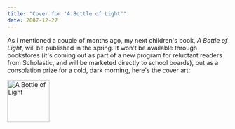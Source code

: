 ```yaml
---
title: "Cover for 'A Bottle of Light'"
date: 2007-12-27
---
```

As I mentioned a couple of months ago, my next children's book, <em>A Bottle of Light</em>, will be published in the spring.  It won't be available through bookstores (it's coming out as part of a new program for reluctant readers from Scholastic, and will be marketed directly to school boards), but as a consolation prize for a cold, dark morning, here's the cover art:

<img height="96" alt="A Bottle of Light" src="@root/files/2007/12/bottle-light.jpg" class="centered">

